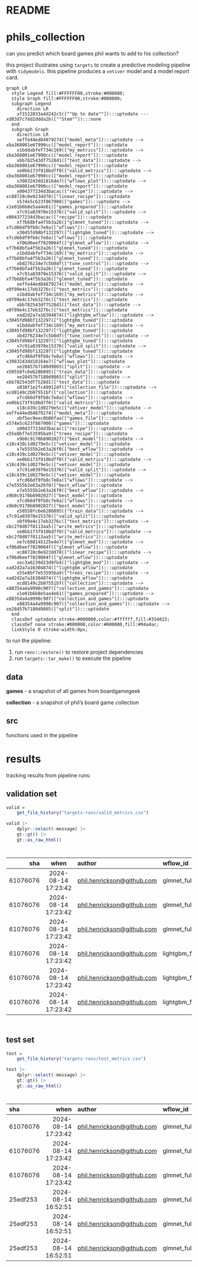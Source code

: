 # README


# phils_collection

can you predict which board games phil wants to add to his collection?

this project illustrates using `targets` to create a predictive modeling
pipeline with `tidymodels`. this pipeline produces a `vetiver` model and
a model report card.

``` mermaid
graph LR
  style Legend fill:#FFFFFF00,stroke:#000000;
  style Graph fill:#FFFFFF00,stroke:#000000;
  subgraph Legend
    direction LR
    xf1522833a4d242c5([""Up to date""]):::uptodate --- xd03d7c7dd2ddda2b([""Stem""]):::none
  end
  subgraph Graph
    direction LR
    xeffe44ed84879274(["model_meta"]):::uptodate --> xba368001e67990cc(["model_report"]):::uptodate
    x1bddabfef734c169(["my_metrics"]):::uptodate --> xba368001e67990cc(["model_report"]):::uptodate
    xbb782543df7528d1(["test_data"]):::uptodate --> xba368001e67990cc(["model_report"]):::uptodate
    xe0bb173f910bd7f0(["valid_metrics"]):::uptodate --> xba368001e67990cc(["model_report"]):::uptodate
    x3983243dd18164e7(["wflows_plot"]):::uptodate --> xba368001e67990cc(["model_report"]):::uptodate
    x004377234d3bacac(["recipe"]):::uptodate --> xc88728c0e923dd78(["linear_recipe"]):::uptodate
    x574e5c623f867900(["games"]):::uptodate --> x1e01b6b8e5aa4e61(["games_prepared"]):::uptodate
    x7c91a03970e15376(["valid_split"]):::uptodate --> x004377234d3bacac(["recipe"]):::uptodate
    xf7b68bfa4f5b3a26(["glmnet_tuned"]):::uptodate --> xfcd66df9fb8c7e8a(["wflows"]):::uptodate
    x3045fd98bf132297(["lightgbm_tuned"]):::uptodate --> xfcd66df9fb8c7e8a(["wflows"]):::uptodate
    xf06d6eef7829004f(["glmnet_wflow"]):::uptodate --> xf7b68bfa4f5b3a26(["glmnet_tuned"]):::uptodate
    x1bddabfef734c169(["my_metrics"]):::uptodate --> xf7b68bfa4f5b3a26(["glmnet_tuned"]):::uptodate
    xbd276234e7c5b0df(["tune_control"]):::uptodate --> xf7b68bfa4f5b3a26(["glmnet_tuned"]):::uptodate
    x7c91a03970e15376(["valid_split"]):::uptodate --> xf7b68bfa4f5b3a26(["glmnet_tuned"]):::uptodate
    xeffe44ed84879274(["model_meta"]):::uptodate --> x0f09e4c17eb3276c(["test_metrics"]):::uptodate
    x1bddabfef734c169(["my_metrics"]):::uptodate --> x0f09e4c17eb3276c(["test_metrics"]):::uptodate
    xbb782543df7528d1(["test_data"]):::uptodate --> x0f09e4c17eb3276c(["test_metrics"]):::uptodate
    xad2d2a7a16304874(["lightgbm_wflow"]):::uptodate --> x3045fd98bf132297(["lightgbm_tuned"]):::uptodate
    x1bddabfef734c169(["my_metrics"]):::uptodate --> x3045fd98bf132297(["lightgbm_tuned"]):::uptodate
    xbd276234e7c5b0df(["tune_control"]):::uptodate --> x3045fd98bf132297(["lightgbm_tuned"]):::uptodate
    x7c91a03970e15376(["valid_split"]):::uptodate --> x3045fd98bf132297(["lightgbm_tuned"]):::uptodate
    xfcd66df9fb8c7e8a(["wflows"]):::uptodate --> x3983243dd18164e7(["wflows_plot"]):::uptodate
    xe28457b7180d9865(["split"]):::uptodate --> x50558fc6e6286095(["train_data"]):::uptodate
    xe28457b7180d9865(["split"]):::uptodate --> xbb782543df7528d1(["test_data"]):::uptodate
    x838f1e2fc49912df(["collection_file"]):::uptodate --> xcd8149c2b07551bf(["collection"]):::uptodate
    xfcd66df9fb8c7e8a(["wflows"]):::uptodate --> xe0bb173f910bd7f0(["valid_metrics"]):::uptodate
    x18c439c1d0279e5c(["vetiver_model"]):::uptodate --> xeffe44ed84879274(["model_meta"]):::uptodate
    xbf5ec9eec0b06faa(["games_file"]):::uptodate --> x574e5c623f867900(["games"]):::uptodate
    x004377234d3bacac(["recipe"]):::uptodate --> x55e8bf7e53595ba9(["trees_recipe"]):::uptodate
    x9b0c9170b8902027(["best_model"]):::uptodate --> x18c439c1d0279e5c(["vetiver_model"]):::uptodate
    x7e5555b2e63a26f0(["best_wflow"]):::uptodate --> x18c439c1d0279e5c(["vetiver_model"]):::uptodate
    xe0bb173f910bd7f0(["valid_metrics"]):::uptodate --> x18c439c1d0279e5c(["vetiver_model"]):::uptodate
    x7c91a03970e15376(["valid_split"]):::uptodate --> x18c439c1d0279e5c(["vetiver_model"]):::uptodate
    xfcd66df9fb8c7e8a(["wflows"]):::uptodate --> x7e5555b2e63a26f0(["best_wflow"]):::uptodate
    x7e5555b2e63a26f0(["best_wflow"]):::uptodate --> x9b0c9170b8902027(["best_model"]):::uptodate
    xfcd66df9fb8c7e8a(["wflows"]):::uptodate --> x9b0c9170b8902027(["best_model"]):::uptodate
    x50558fc6e6286095(["train_data"]):::uptodate --> x7c91a03970e15376(["valid_split"]):::uptodate
    x0f09e4c17eb3276c(["test_metrics"]):::uptodate --> xbc2f8d07f8113aa5(["write_metrics"]):::uptodate
    xe0bb173f910bd7f0(["valid_metrics"]):::uptodate --> xbc2f8d07f8113aa5(["write_metrics"]):::uptodate
    xe7c688145125e4e7(["glmnet_mod"]):::uptodate --> xf06d6eef7829004f(["glmnet_wflow"]):::uptodate
    xc88728c0e923dd78(["linear_recipe"]):::uptodate --> xf06d6eef7829004f(["glmnet_wflow"]):::uptodate
    xec3a6239d23d9fb4(["lightgbm_mod"]):::uptodate --> xad2d2a7a16304874(["lightgbm_wflow"]):::uptodate
    x55e8bf7e53595ba9(["trees_recipe"]):::uptodate --> xad2d2a7a16304874(["lightgbm_wflow"]):::uptodate
    xcd8149c2b07551bf(["collection"]):::uptodate --> x88354a4a9990c907(["collection_and_games"]):::uptodate
    x1e01b6b8e5aa4e61(["games_prepared"]):::uptodate --> x88354a4a9990c907(["collection_and_games"]):::uptodate
    x88354a4a9990c907(["collection_and_games"]):::uptodate --> xe28457b7180d9865(["split"]):::uptodate
  end
  classDef uptodate stroke:#000000,color:#ffffff,fill:#354823;
  classDef none stroke:#000000,color:#000000,fill:#94a4ac;
  linkStyle 0 stroke-width:0px;
```

to run the pipeline:

1.  run `renv::restore()` to restore project dependencies
2.  run `targets::tar_make()` to execute the pipeline

## data

**games** - a snapshot of all games from boardgamegeek

**collection** - a snapshot of phil’s board game collection

## src

functions used in the pipeline

# results

tracking results from pipeline runs:

## validation set

``` r
valid = 
    get_file_history("targets-runs/valid_metrics.csv")

valid |>
    dplyr::select(-message) |>
    gt::gt() |>
    gt::as_raw_html()
```

<div>

<div id="bpzeovbhsz" style="padding-left:0px;padding-right:0px;padding-top:10px;padding-bottom:10px;overflow-x:auto;overflow-y:auto;width:auto;height:auto;">
  &#10;  

|      sha |        when         | author                     | wflow_id               | .config               | .metric     |       mean | std_err |   n | preprocessor | model        | rank |
|---------:|:-------------------:|:---------------------------|:-----------------------|:----------------------|:------------|-----------:|:-------:|----:|:-------------|:-------------|-----:|
| 61076076 | 2024-08-14 17:23:42 | phil.henrickson@github.com | glmnet_full_features   | Preprocessor1_Model08 | mn_log_loss | 0.07257506 |   NA    |   1 | recipe       | logistic_reg |    1 |
| 61076076 | 2024-08-14 17:23:42 | phil.henrickson@github.com | glmnet_full_features   | Preprocessor1_Model08 | pr_auc      | 0.27754573 |   NA    |   1 | recipe       | logistic_reg |    1 |
| 61076076 | 2024-08-14 17:23:42 | phil.henrickson@github.com | glmnet_full_features   | Preprocessor1_Model08 | roc_auc     | 0.93380918 |   NA    |   1 | recipe       | logistic_reg |    1 |
| 61076076 | 2024-08-14 17:23:42 | phil.henrickson@github.com | lightgbm_full_features | Preprocessor1_Model04 | mn_log_loss | 0.07886975 |   NA    |   1 | recipe       | boost_tree   |    2 |
| 61076076 | 2024-08-14 17:23:42 | phil.henrickson@github.com | lightgbm_full_features | Preprocessor1_Model04 | pr_auc      | 0.23035233 |   NA    |   1 | recipe       | boost_tree   |    2 |
| 61076076 | 2024-08-14 17:23:42 | phil.henrickson@github.com | lightgbm_full_features | Preprocessor1_Model04 | roc_auc     | 0.92543421 |   NA    |   1 | recipe       | boost_tree   |    2 |

</div>

</div>

## test set

``` r
test = 
    get_file_history("targets-runs/test_metrics.csv")

test |>
    dplyr::select(-message) |>
    gt::gt() |>
    gt::as_raw_html()
```

<div>

<div id="wlfgratzlk" style="padding-left:0px;padding-right:0px;padding-top:10px;padding-bottom:10px;overflow-x:auto;overflow-y:auto;width:auto;height:auto;">
  &#10;  

| sha      |                when | author                     | wflow_id             | version                | .metric     | .estimator |  .estimate |
|:---------|--------------------:|:---------------------------|:---------------------|:-----------------------|:------------|:-----------|-----------:|
| 61076076 | 2024-08-14 17:23:42 | phil.henrickson@github.com | glmnet_full_features | 20240814T171719Z-6e357 | roc_auc     | binary     | 0.96718364 |
| 61076076 | 2024-08-14 17:23:42 | phil.henrickson@github.com | glmnet_full_features | 20240814T171719Z-6e357 | pr_auc      | binary     | 0.07228537 |
| 61076076 | 2024-08-14 17:23:42 | phil.henrickson@github.com | glmnet_full_features | 20240814T171719Z-6e357 | mn_log_loss | binary     | 0.01145525 |
| 25edf253 | 2024-08-14 16:52:51 | phil.henrickson@github.com | glmnet_full_features | 20240814T164134Z-6e357 | roc_auc     | binary     | 0.96718364 |
| 25edf253 | 2024-08-14 16:52:51 | phil.henrickson@github.com | glmnet_full_features | 20240814T164134Z-6e357 | pr_auc      | binary     | 0.07228537 |
| 25edf253 | 2024-08-14 16:52:51 | phil.henrickson@github.com | glmnet_full_features | 20240814T164134Z-6e357 | mn_log_loss | binary     | 0.01145525 |

</div>

</div>
